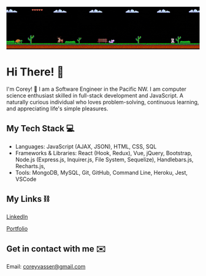 ![Alt Text](./banner.gif)

# Hi There! 👋

I'm Corey! 🙂
I am a Software Engineer in the Pacific NW. I am computer science enthusiast skilled in full-stack development and JavaScript. A naturally curious individual who loves problem-solving, continuous learning, and appreciating life's simple pleasures.


## My Tech Stack 💻 

- Languages: JavaScript (AJAX, JSON), HTML, CSS, SQL 
- Frameworks & Libraries: React (Hook, Redux), Vue, jQuery, Bootstrap, Node.js (Express.js, Inquirer.js, File System, Sequelize), Handlebars.js, Recharts.js, 
- Tools: MongoDB, MySQL, Git, GitHub, Command Line, Heroku, Jest, VSCode



## My Links ⛓ 

[LinkedIn](https://www.linkedin.com/in/corey-vasser/)

[Portfolio](https://spamdalfz.github.io/portfolio-project/)

## Get in contact with me ✉️ 

Email: coreyvasser@gmail.com
